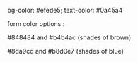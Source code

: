 bg-color: #efede5;
text-color: #0a45a4

form color options :

#848484 and #b4b4ac (shades of brown)

#8da9cd and #b8d0e7 (shades of blue)
